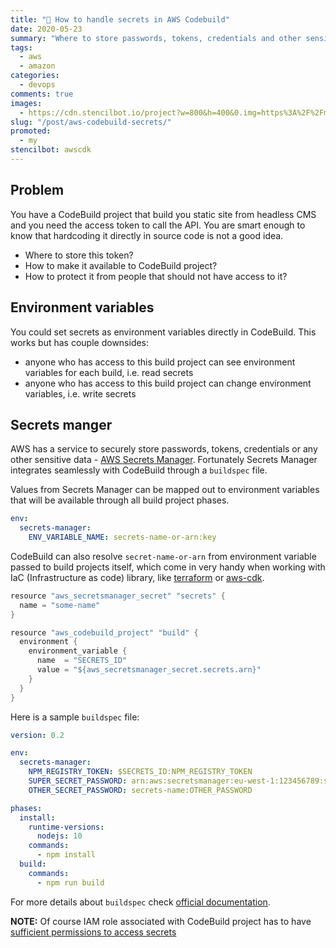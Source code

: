 ```yaml
---
title: "🔑 How to handle secrets in AWS Codebuild"
date: 2020-05-23
summary: "Where to store passwords, tokens, credentials and other sensitive data? How to make it available for Codebuild project?"
tags:
  - aws
  - amazon
categories:
  - devops
comments: true
images:
  - https://cdn.stencilbot.io/project?w=800&h=400&0.img=https%3A%2F%2Fmpasierbski.com%2Fimages%2Fblog-aws-header-bg.png&1.x=50&1.w=300&1.imgFit=contain&1.img=https%3A%2F%2Fmpasierbski.com%2Fimages%2Faws-cdk-text-logo.png&2.x=360&2.w=370&2.txt=How%20to%20handle%20secrets%20in%20AWS%20Codebuild&2.color=%233e3838&2.fontSize=40&2.font=Ubuntu%3A700&2.lineH=1.1&2.txtAlign=center&2.valign=middle
slug: "/post/aws-codebuild-secrets/"
promoted:
  - my
stencilbot: awscdk
---
```


## Problem

You have a CodeBuild project that build you static site from headless CMS and you need the access token to call the API. You are smart enough to know that hardcoding it directly in source code is not a good idea.

- Where to store this token?
- How to make it available to CodeBuild project?
- How to protect it from people that should not have access to it?

## Environment variables

You could set secrets as environment variables directly in CodeBuild. This works but has couple downsides:

- anyone who has access to this build project can see environment variables for each build, i.e. read secrets
- anyone who has access to this build project can change environment variables, i.e. write secrets

## Secrets manger

AWS has a service to securely store passwords, tokens, credentials or any other sensitive data - [AWS Secrets Manager](https://aws.amazon.com/secrets-manager/). Fortunately Secrets Manager integrates seamlessly with CodeBuild through a `buildspec` file.

Values from Secrets Manager can be mapped out to environment variables that will be available through all build project phases.

```yaml
env:
  secrets-manager:
    ENV_VARIABLE_NAME: secrets-name-or-arn:key
```

CodeBuild can also resolve `secret-name-or-arn` from environment variable passed to build projects itself, which come in very handy when working with IaC (Infrastructure as code) library, like [terraform](https://www.terraform.io/) or [aws-cdk](https://docs.aws.amazon.com/cdk/latest/guide/home.html).

```go
resource "aws_secretsmanager_secret" "secrets" {
  name = "some-name"
}

resource "aws_codebuild_project" "build" {
  environment {
    environment_variable {
      name  = "SECRETS_ID"
      value = "${aws_secretsmanager_secret.secrets.arn}"
    }
  }
}
```

Here is a sample `buildspec` file:

```yaml
version: 0.2

env:
  secrets-manager:
    NPM_REGISTRY_TOKEN: $SECRETS_ID:NPM_REGISTRY_TOKEN
    SUPER_SECRET_PASSWORD: arn:aws:secretsmanager:eu-west-1:123456789:secret:secrets-name:PASSWORD
    OTHER_SECRET_PASSWORD: secrets-name:OTHER_PASSWORD

phases:
  install:
    runtime-versions:
      nodejs: 10
    commands:
      - npm install
  build:
    commands:
      - npm run build
```

For more details about `buildspec` check [official documentation](https://docs.aws.amazon.com/codebuild/latest/userguide/build-spec-ref.html#secrets-manager-build-spec).

**NOTE:** Of course IAM role associated with CodeBuild project has to have [sufficient permissions to access secrets](https://docs.aws.amazon.com/mediaconnect/latest/ug/iam-policy-examples-asm-secrets.html)
